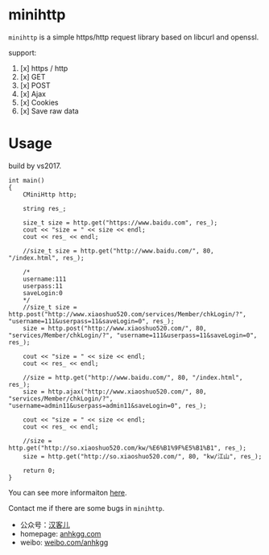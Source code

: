 # minihttp

`minihttp` is a simple https/http request library based on libcurl and openssl.

support:

1. [x] https / http
2. [x] GET
3. [x] POST
4. [x] Ajax
5. [x] Cookies
6. [x] Save raw data

# Usage

build by vs2017.

```
int main()
{
	CMiniHttp http;

	string res_;

	size_t size = http.get("https://www.baidu.com", res_);
    cout << "size = " << size << endl;
    cout << res_ << endl;

	//size_t size = http.get("http://www.baidu.com/", 80, "/index.html", res_);

	/*
	username:111
	userpass:11
	saveLogin:0
	*/
	//size_t size = http.post("http://www.xiaoshuo520.com/services/Member/chkLogin/?", "username=111&userpass=11&saveLogin=0", res_);
	size = http.post("http://www.xiaoshuo520.com/", 80, "services/Member/chkLogin/?", "username=111&userpass=11&saveLogin=0", res_);

	cout << "size = " << size << endl;
	cout << res_ << endl;

	//size = http.get("http://www.baidu.com/", 80, "/index.html", res_);
	size = http.ajax("http://www.xiaoshuo520.com/", 80, "services/Member/chkLogin/?", "username=admin11&userpass=admin11&saveLogin=0", res_);

	cout << "size = " << size << endl;
	cout << res_ << endl;

	//size = http.get("http://so.xiaoshuo520.com/kw/%E6%B1%9F%E5%B1%B1", res_);
	size = http.get("http://so.xiaoshuo520.com/", 80, "kw/江山", res_);

	return 0;
}
```

You can see more informaiton [here](http://anhkgg.github.io/liburl-use-minihttp/).

Contact me if there are some bugs in `minihttp`.

- 公众号：[汉客儿](https://mp.weixin.qq.com/s/-h4A6MXOdPLBEIzFXY-SiA)
- homepage:  [anhkgg.com](anhkgg.com)
- weibo: [weibo.com/anhkgg](weibo.com/anhkgg)

